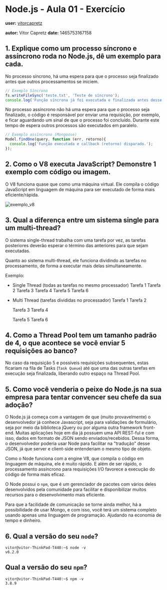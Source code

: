 # Node.js - Aula 01 - Exercício
**user:** [vitorcapretz](https://github.com/vitorcapretz)

**autor:** Vitor Capretz
**date:** 1465753167158

## 1. Explique como um processo síncrono e assíncrono roda no Node.js, dê um exemplo para cada.

No processo síncrono, há uma espera para que o processo seja finalizado antes que outros processamentos se iniciem.

```js
// Exemplo Síncrono
fs.writeFileSync('teste.txt', 'Teste de síncrono');
console.log('Função síncrona já foi executada e finalizada antes desse disparo');

```

No processo assíncrono não há uma espera para que o processo seja finalizado, o código é responsável por enviar uma requisição, por exemplo, e ficar aguardando um sinal de que o processo foi concluído. Durante este tempo de espera outros processos são executados em paralelo.

```js
// Exemplo assíncrono (Mongoose) 
Model.findOne(query, function (err, retorno){
  console.log('Função executada e callback (retorno) disparado.');
});

```

## 2. Como o V8 executa JavaScript? Demonstre 1 exemplo com código ou imagem.

O V8 funciona quase que como uma máquina virtual. Ele compila o código JavaScript em linguagem de máquina para ser executado de forma mais eficiente/rápida.

![exemplo_v8](https://qph.is.quoracdn.net/main-qimg-ab2a954b51c404efe66cdc7681da6b85)

## 3. Qual a diferença entre um sistema single para um multi-thread?

O sistema single-thread trabalha com uma tarefa por vez, as tarefas posteriores deverão esperar o término das anteriores para que sejam executadas.

Quanto ao sistema multi-thread, ele funciona dividindo as tarefas no processamento, de forma a executar mais delas simultaneamente.

Exemplo: 

* Single Thread (todas as tarefas no mesmo processador)
    Tarefa 1
    Tarefa 2
    Tarefa 3
    Tarefa 4
    Tarefa 5
    Tarefa 6

* Multi Thread (tarefas divididas no processador)
    Tarefa 1
    Tarefa 2
    
    Tarefa 3
    Tarefa 4
    
    Tarefa 5
    Tarefa 6
    
## 4. Como a Thread Pool tem um tamanho padrão de 4, o que acontece se você enviar 5 requisições ao banco?

No caso da requisição 5 e possíveis requisições subsequentes, estas ficariam na fila de Tasks (`Task Queue`) até que uma das outras tarefas em execução seja finalizada, liberando outro espaço na Thread Pool.

## 5. Como você venderia o peixe do Node.js na sua empresa para tentar convencer seu chefe da sua adoção?

O Node.js já começa com a vantagem de que (muito provavelmente) o desenvolvedor já conhece Javascript, seja para validações de formulário, seja por meio da biblioteca jQuery ou por alguma outra framework front-end. Muitas aplicações hoje em dia já possuem uma API REST-ful e com isso, dados em formato de JSON sendo enviados/recebidos. Dessa forma, o desenvolvedor poderia usar Node para facilitar na "tradução" desse JSON, já que server e client-side entenderiam o mesmo tipo de objeto.

Como o Node funciona com a engine V8, que compila o código em linguagem de máquina, ele é muito rápido. E além de ser rápido, o processamento assíncrono para requisições I/O favorece a execução do código de forma mais eficaz.

O Node possui o `npm`, que é um gerenciador de pacotes com vários deles desenvolvidos pela comunidade para facilitar e disponibilizar muitos recursos para o desenvolvimento mais eficiente.

Para que a facilidade de comunicação se torne ainda melhor, há a possibilidade de usar Mongo, e com isso, você terá um sistema completo usando apenas uma linguagem de programação. Ajudando na economia de tempo e dinheiro. 

## 6. Qual a versão do seu `node`?

```
vitor@vitor-ThinkPad-T440:~$ node -v 
v6.2.0
```

## Qual a versão do seu `npm`?

```
vitor@vitor-ThinkPad-T440:~$ npm -v
3.8.9
```
